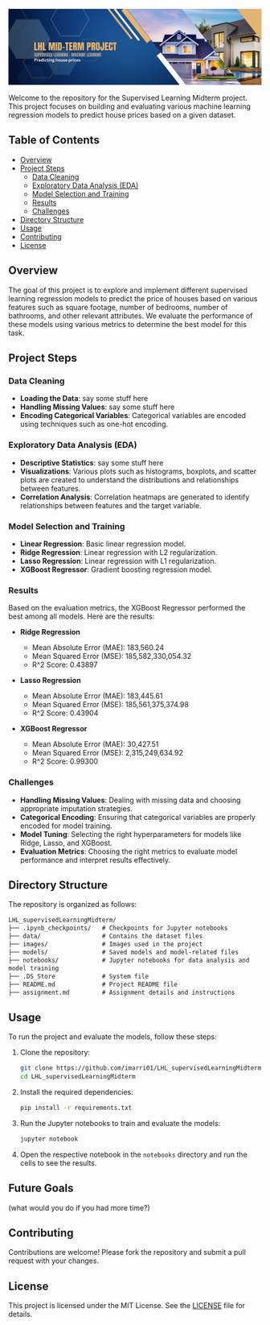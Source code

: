 


![banner](/images/LHL_banner.png)

Welcome to the repository for the Supervised Learning Midterm project. This project focuses on building and evaluating various machine learning regression models to predict house prices based on a given dataset.

## Table of Contents

- [Overview](#overview)
- [Project Steps](#project-steps)
  - [Data Cleaning](#data-cleaning)
  - [Exploratory Data Analysis (EDA)](#exploratory-data-analysis-eda)
  - [Model Selection and Training](#model-selection-and-training)
  - [Results](#results)
  - [Challenges](#challenges)
- [Directory Structure](#directory-structure)
- [Usage](#usage)
- [Contributing](#contributing)
- [License](#license)

## Overview

The goal of this project is to explore and implement different supervised learning regression models to predict the price of houses based on various features such as square footage, number of bedrooms, number of bathrooms, and other relevant attributes. We evaluate the performance of these models using various metrics to determine the best model for this task.

## Project Steps

### Data Cleaning

- **Loading the Data**: say some stuff here
- **Handling Missing Values**: say some stuff here
- **Encoding Categorical Variables**: Categorical variables are encoded using techniques such as one-hot encoding.

### Exploratory Data Analysis (EDA)

- **Descriptive Statistics**: say some stuff here
- **Visualizations**: Various plots such as histograms, boxplots, and scatter plots are created to understand the distributions and relationships between features.
- **Correlation Analysis**: Correlation heatmaps are generated to identify relationships between features and the target variable.

### Model Selection and Training

- **Linear Regression**: Basic linear regression model.
- **Ridge Regression**: Linear regression with L2 regularization.
- **Lasso Regression**: Linear regression with L1 regularization.
- **XGBoost Regressor**: Gradient boosting regression model.

### Results

Based on the evaluation metrics, the XGBoost Regressor performed the best among all models. Here are the results:

- **Ridge Regression**
  - Mean Absolute Error (MAE): 183,560.24
  - Mean Squared Error (MSE): 185,582,330,054.32
  - R^2 Score: 0.43897

- **Lasso Regression**
  - Mean Absolute Error (MAE): 183,445.61
  - Mean Squared Error (MSE): 185,561,375,374.98
  - R^2 Score: 0.43904

- **XGBoost Regressor**
  - Mean Absolute Error (MAE): 30,427.51
  - Mean Squared Error (MSE): 2,315,249,634.92
  - R^2 Score: 0.99300

### Challenges

- **Handling Missing Values**: Dealing with missing data and choosing appropriate imputation strategies.
- **Categorical Encoding**: Ensuring that categorical variables are properly encoded for model training.
- **Model Tuning**: Selecting the right hyperparameters for models like Ridge, Lasso, and XGBoost.
- **Evaluation Metrics**: Choosing the right metrics to evaluate model performance and interpret results effectively.

## Directory Structure

The repository is organized as follows:

```plaintext
LHL_supervisedLearningMidterm/
├── .ipynb_checkpoints/   # Checkpoints for Jupyter notebooks
├── data/                 # Contains the dataset files
├── images/               # Images used in the project
├── models/               # Saved models and model-related files
├── notebooks/            # Jupyter notebooks for data analysis and model training
├── .DS_Store             # System file
├── README.md             # Project README file
├── assignment.md         # Assignment details and instructions
```

## Usage

To run the project and evaluate the models, follow these steps:

1. Clone the repository:

   ```bash
   git clone https://github.com/imarri01/LHL_supervisedLearningMidterm.git
   cd LHL_supervisedLearningMidterm
   ```

2. Install the required dependencies:

   ```bash
   pip install -r requirements.txt
   ```

3. Run the Jupyter notebooks to train and evaluate the models:

   ```bash
   jupyter notebook
   ```

4. Open the respective notebook in the `notebooks` directory and run the cells to see the results.

## Future Goals

(what would you do if you had more time?)

## Contributing

Contributions are welcome! Please fork the repository and submit a pull request with your changes.

## License

This project is licensed under the MIT License. See the [LICENSE](LICENSE) file for details.
